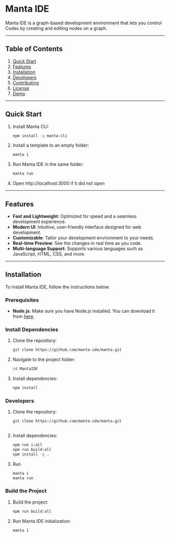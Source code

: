 # Manta IDE

Manta IDE is a graph-based development environment that lets you control Codex by creating and editing nodes on a graph. 

---

## Table of Contents

1. [Quick Start](#quick-start)
2. [Features](#features)
3. [Installation](#installation)
4. [Developers](#developers)
5. [Contributing](#contributing)
6. [License](#license)
7. [Demo](#demo)
---
## Quick Start

1. Install Manta CLI:
   ```bash
   npm install -g manta-cli

1. Install a template to an empty folder:
   ```bash
   manta i

2. Run Manta IDE in the same folder:
   ```bash
   manta run

3. Open http://localhost:3000 if it did not open
---

## Features

- **Fast and Lightweight**: Optimized for speed and a seamless development experience.
- **Modern UI**: Intuitive, user-friendly interface designed for web development.
- **Customizable**: Tailor your development environment to your needs.
- **Real-time Preview**: See the changes in real time as you code.
- **Multi-language Support**: Supports various languages such as JavaScript, HTML, CSS, and more.

---

## Installation

To install Manta IDE, follow the instructions below.

### Prerequisites

- **Node.js**: Make sure you have Node.js installed. You can download it from [here](https://nodejs.org/).
  
### Install Dependencies

1. Clone the repository:

   ```bash
   git clone https://github.com/manta-ide/manta.git

2. Navigate to the project folder:

   ```bash
   cd MantaIDE
   
3. Install dependencies:

   ```bash
   npm install

### Developers

1. Clone the repository:

   ```bash
   git clone https://github.com/manta-ide/manta.git
  
2. Install dependencies:

   ```bash
   npm run i:all
   npm run build:all
   npm install -g .

3. Run
   ```bash
   manta i
   manta run

### Build the Project

1. Build the project:

   ```bash
   npm run build:all

2. Run Manta IDE initialization:

   ```bash
   manta i
